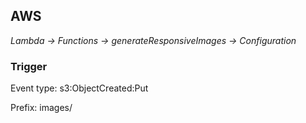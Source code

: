 ## AWS

_Lambda -> Functions -> generateResponsiveImages -> Configuration_

### Trigger

Event type: s3:ObjectCreated:Put

Prefix: images/
